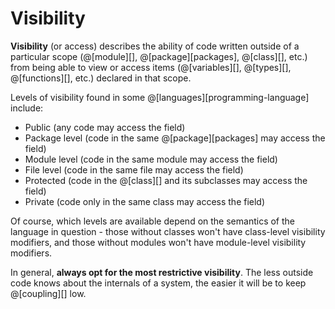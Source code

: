 # Visibility

__Visibility__ (or access) describes the ability of code written outside
of a particular scope (@[module][], @[package][packages], @[class][], etc.) 
from being able to view or access items (@[variables][], @[types][], @[functions][], etc.) 
declared in that scope.

Levels of visibility found in some @[languages][programming-language] include:
*   Public (any code may access the field)
*   Package level (code in the same @[package][packages] may access the field)
*   Module level (code in the same module may access the field)
*   File level (code in the same file may access the field)
*   Protected (code in the @[class][] and its subclasses may access the field)
*   Private (code only in the same class may access the field)

Of course, which levels are available depend on the semantics of the language
in question - those without classes won't have class-level visibility modifiers,
and those without modules won't have module-level visibility modifiers.

In general, __always opt for the most restrictive visibility__. The less outside
code knows about the internals of a system, the easier it will be to keep
@[coupling][] low.
